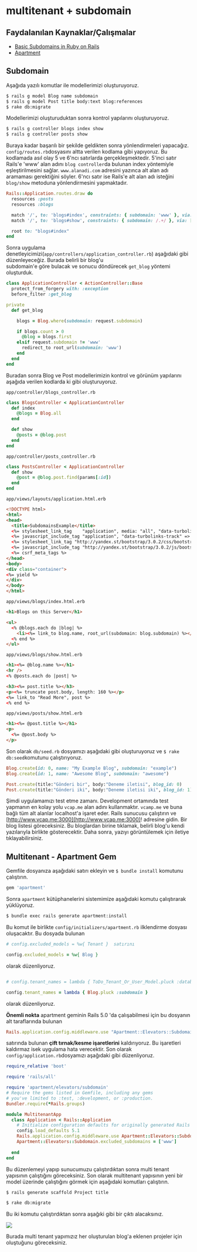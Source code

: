 # multitenant + subdomain

## Faydalanılan Kaynaklar/Çalışmalar

* [Basic Subdomains in Ruby on Rails](https://richonrails.com/articles/basic-subdomains-in-ruby-on-rails)
* [Apartment](https://github.com/influitive/apartment)

## Subdomain

Aşağıda yazılı komutlar ile modellerimizi oluşturuyoruz.

```bash
$ rails g model Blog name subdomain
$ rails g model Post title body:text blog:references
$ rake db:migrate
```

Modellerimizi oluşturuduktan sonra kontrol yapılarını oluşturuyoruz. 

```bash
$ rails g controller blogs index show
$ rails g controller posts show
```

Buraya kadar başarılı bir şekilde geldikten sonra yönlendirmeleri yapacağız. `config/routes.rb`dosyasını 
altta verilen kodlama gibi yapıyoruz. Bu kodlamada asıl olay 5 ve 6'ncı satırlarda gerçekleşmektedir. 
5'inci satır Rails'e 'www' alan adını `blog controller`da bulunan index yöntemiyle eşleştirilmesini sağlar.
`www.alanadi.com` adresini yazınca alt alan adı aramaması gerektiğini söyler. 6'ncı satır ise Rails'e alt alan
adı isteğini `blog/show` metoduna yönlendirmesini yapmaktadır.  

```ruby
Rails::Application.routes.draw do
  resources :posts
  resources :blogs

  match '/', to: 'blogs#index', constraints: { subdomain: 'www' }, via: [:get, :post, :put, :patch, :delete]
  match '/', to: 'blogs#show', constraints: { subdomain: /.+/ }, via: [:get, :post, :put, :patch, :delete]

  root to: "blogs#index"
end
```

Sonra uygulama denetleyicimizi(`app/controllers/application_controller.rb`) aşağıdaki gibi düzenleyeceğiz. Burada belirli bir blog'u  
subdomain'e göre bulacak ve sonucu döndürecek `get_blog` yöntemi oluşturduk.

```ruby
class ApplicationController < ActionController::Base
  protect_from_forgery with: :exception
  before_filter :get_blog

private
  def get_blog

    blogs = Blog.where(subdomain: request.subdomain)

    if blogs.count > 0
      @blog = blogs.first
    elsif request.subdomain != 'www'
      redirect_to root_url(subdomain: 'www')
    end
  end
end
```

Buradan sonra Blog ve Post modellerimizin kontrol ve görünüm yapılarını aşağıda verilen kodlarda ki gibi oluşturuyoruz.

`app/controller/blogs_controller.rb`

```ruby
class BlogsController < ApplicationController
  def index
    @blogs = Blog.all
  end

  def show
    @posts = @blog.post
  end
end
```

`app/controller/posts_controller.rb`

```ruby
class PostsController < ApplicationController
  def show
    @post = @blog.post.find(params[:id])
  end
end
```

`app/views/layouts/application.html.erb`

```html
<!DOCTYPE html>
<html>
<head>
  <title>SubdomainsExample</title>
  <%= stylesheet_link_tag    "application", media: "all", "data-turbolinks-track" => true %>
  <%= javascript_include_tag "application", "data-turbolinks-track" => true %>
  <%= stylesheet_link_tag "http://yandex.st/bootstrap/3.0.2/css/bootstrap.min.css", media: "all" %>
  <%= javascript_include_tag "http://yandex.st/bootstrap/3.0.2/js/bootstrap.min.js" %>
  <%= csrf_meta_tags %>
</head>
<body>
<div class="container">
<%= yield %>
</div>
</body>
</html>
```

`app/views/blogs/index.html.erb`

```html
<h1>Blogs on this Server</h1>

<ul>
  <% @blogs.each do |blog| %>
    <li><%= link_to blog.name, root_url(subdomain: blog.subdomain) %></li>
  <% end %>
</ul>
```

`app/views/blogs/show.html.erb`

```html
<h1><%= @blog.name %></h1>
<hr />
<% @posts.each do |post| %>

<h3><%= post.title %></h3>
<p><%= truncate post.body, length: 160 %></p>
<%= link_to "Read More", post %>
<% end %>
```

`app/views/posts/show.html.erb`

```html
<h1><%= @post.title %></h1>
<p>
  <%= @post.body %>
</p>
```

Son olarak `db/seed.rb` dosyamızı aşağıdaki gibi oluşturuyoruz ve `$ rake db:seed`komutunu çalıştırıyoruz.

```ruby
Blog.create(id: 0, name: "My Example Blog", subdomain: "example")
Blog.create(id: 1, name: "Awesome Blog", subdomain: "awesome")

Post.create(title:"Gönderi bir", body:"Deneme iletisi", blog_id: 0)
Post.create(title:"Gönderi iki", body:"Deneme iletisi iki", blog_id: 1)
```

Şimdi uygulamamızı test etme zamanı. Development ortamında test yapmanın en kolay yolu `vcap.me` alan adını kullanmaktır. 
`vcamp.me` ve buna bağlı tüm alt alanlar localhost'a işaret eder. Rails sunucusu çalıştırın ve [http://www.vcap.me:3000](http://www.vcap.me:3000)! adresine gidin. 
Bir blog listesi göreceksiniz. Bu bloglardan birine tıklamak, belirli blog'u kendi yazılarıyla birlikte gösterecektir. 
Daha sonra, yazıyı görüntülemek için iletiye tıklayabilirsiniz.

## Multitenant - Apartment Gem

Gemfile dosyanıza aşağıdaki satırı ekleyin ve `$ bundle install` komutunu çalıştırın.

```ruby
gem 'apartment'
```

Sonra `apartment` kütüphanelerini sistemimize aşağıdaki komutu çalıştırarak yüklüyoruz.

```bash
$ bundle exec rails generate apartment:install
``` 

Bu komut ile birlikte `config/initializers/apartment.rb` ilklendirme dosyası oluşacaktır.
Bu dosyada bulunan

```ruby
# config.excluded_models = %w{ Tenant }  satırını

config.excluded_models = %w{ Blog } 
```

olarak düzenliyoruz.

```ruby

# config.tenant_names = lambda { ToDo_Tenant_Or_User_Model.pluck :database } satırınıda

config.tenant_names = lambda { Blog.pluck :subdomain }
```

olarak düzenliyoruz.

**Önemli nokta** apartment geminin Rails 5.0 'da çalışabilmesi için bu dosyanın alt taraflarında bulunan 

```ruby
Rails.application.config.middleware.use "Apartment::Elevators::Subdomain"
```

satırında bulunan **çift tırnak/kesme işaretlerini** kaldırıyoruz. Bu işaretleri kaldırmaz isek uygulama hata verecektir.
Son olarak `config/application.rb`dosyamızı aşağıdaki gibi düzenliyoruz.

```ruby
require_relative 'boot'

require 'rails/all'

require 'apartment/elevators/subdomain'
# Require the gems listed in Gemfile, including any gems
# you've limited to :test, :development, or :production.
Bundler.require(*Rails.groups)

module MultitenantApp
  class Application < Rails::Application
    # Initialize configuration defaults for originally generated Rails version.
    config.load_defaults 5.1
    Rails.application.config.middleware.use Apartment::Elevators::Subdomain
    Apartment::Elevators::Subdomain.excluded_subdomains = ['www']
    
  end
end
```

Bu düzenlemeyi yapıp sunucumuzu çalıştırdıktan sonra multi tenant yapısının çalıştığını göreceksiniz. Son olarak
multitenant yapısının yeni bir model üzerinde çalıştığını görmek için aşağıdaki komutları çalıştırın.

```bash
$ rails generate scaffold Project title

$ rake db:migrate
```

Bu iki komutu çalıştırdıktan sonra aşağıki gibi bir çıktı alacaksınız.

![](img.png)

Burada multi tenant yapımızız her oluşturulan blog'a eklenen projeler için oluştuğunu göreceksiniz.
